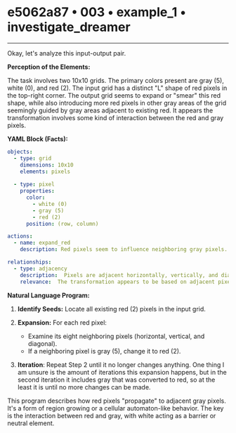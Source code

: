 # e5062a87 • 003 • example_1 • investigate_dreamer

---
Okay, let's analyze this input-output pair.

**Perception of the Elements:**

The task involves two 10x10 grids. The primary colors present are gray (5), white (0), and red (2). The input grid has a distinct "L" shape of red pixels in the top-right corner. The output grid seems to expand or "smear" this red shape, while also introducing more red pixels in other gray areas of the grid seemingly guided by gray areas adjacent to existing red. It appears the transformation involves some kind of interaction between the red and gray pixels.

**YAML Block (Facts):**



```yaml
objects:
  - type: grid
    dimensions: 10x10
    elements: pixels
    
  - type: pixel
    properties:
      color:
        - white (0)
        - gray (5)
        - red (2)
      position: (row, column)

actions:
  - name: expand_red
    description: Red pixels seem to influence neighboring gray pixels.

relationships:
  - type: adjacency
    description:  Pixels are adjacent horizontally, vertically, and diagonally.
    relevance:  The transformation appears to be based on adjacent pixel colors.
```



**Natural Language Program:**

1.  **Identify Seeds:** Locate all existing red (2) pixels in the input grid.

2.  **Expansion:** For each red pixel:
    *   Examine its eight neighboring pixels (horizontal, vertical, and diagonal).
    *   If a neighboring pixel is gray (5), change it to red (2).

3.  **Iteration**: Repeat Step 2 until it no longer changes anything. One thing I am unsure is the amount of iterations this expansion happens, but in the second iteration it includes gray that was converted to red, so at the least it is until no more changes can be made.

This program describes how red pixels "propagate" to adjacent gray pixels. It's a form of region growing or a cellular automaton-like behavior. The key is the interaction between red and gray, with white acting as a barrier or neutral element.

